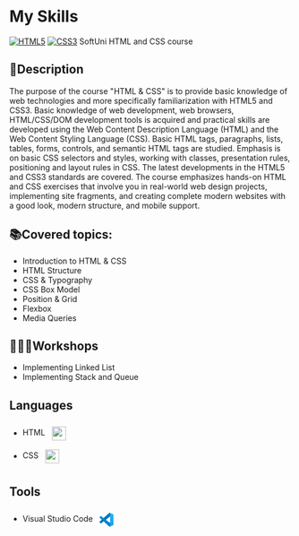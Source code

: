 # My Skills
[![HTML5](https://skillicons.dev/icons?i=html)](https://skillicons.dev/icons?i=html) [![CSS3](https://skillicons.dev/icons?i=css)](https://skillicons.dev/icons?i=css) SoftUni HTML and CSS course

## 🧾Description 
The purpose of the course "HTML & CSS" is to provide basic knowledge of web technologies and more specifically familiarization with HTML5 and CSS3. Basic knowledge of web development, web browsers, HTML/CSS/DOM development tools is acquired and practical skills are developed using the Web Content Description Language (HTML) and the Web Content Styling Language (CSS). Basic HTML tags, paragraphs, lists, tables, forms, controls, and semantic HTML tags are studied. Emphasis is on basic CSS selectors and styles, working with classes, presentation rules, positioning and layout rules in CSS. The latest developments in the HTML5 and CSS3 standards are covered. The course emphasizes hands-on HTML and CSS exercises that involve you in real-world web design projects, implementing site fragments, and creating complete modern websites with a good look, modern structure, and mobile support.

## 📚Covered topics:
- Introduction to HTML & CSS
- HTML Structure
- CSS & Typography
- CSS Box Model
- Position & Grid
- Flexbox
- Media Queries

## 👨🏼‍🏫Workshops
- Implementing Linked List
- Implementing Stack and Queue

## Languages
- HTML <img align="center" style="margin:0.5rem" src="https://cdn.jsdelivr.net/gh/devicons/devicon/icons/html5/html5-original.svg" width="25" height="25"/>
- CSS <img align="center" style="margin:0.5rem" src="https://cdn.jsdelivr.net/gh/devicons/devicon/icons/css3/css3-original.svg" width="25" height="25"/>

## Tools
- Visual Studio Code <img align="center" style="margin:0.5rem" src="https://github.com/devicons/devicon/blob/master/icons/vscode/vscode-original.svg" width="25" height="25"/>
